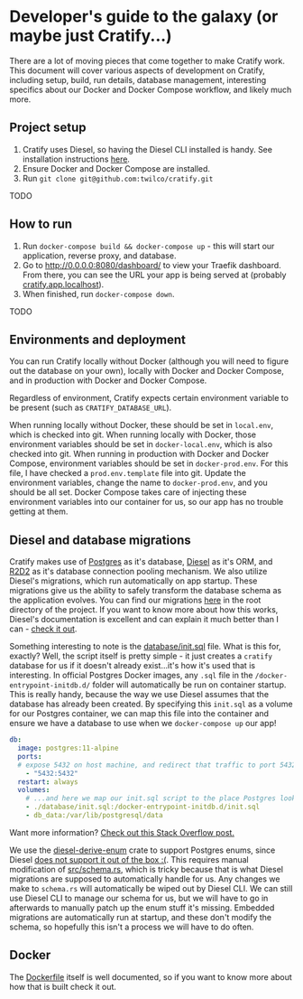 # Developer's guide to the galaxy (or maybe just Cratify...)

There are a lot of moving pieces that come together to make Cratify work.  This document will cover various aspects of development on Cratify, including setup, build, run details, database management, interesting specifics about our Docker and Docker Compose workflow, and likely much more.

## Project setup

1. Cratify uses Diesel, so having the Diesel CLI installed is handy.  See installation instructions [here](https://github.com/diesel-rs/diesel/tree/master/diesel_cli#installation).
2. Ensure Docker and Docker Compose are installed.
3. Run `git clone git@github.com:twilco/cratify.git`

TODO

## How to run

1. Run `docker-compose build && docker-compose up` - this will start our application, reverse proxy, and database.
2. Go to <http://0.0.0.0:8080/dashboard/> to view your Traefik dashboard.  From there, you can see the URL your app is being served at (probably [cratify.app.localhost]()).
3. When finished, run `docker-compose down`.

TODO

## Environments and deployment

You can run Cratify locally without Docker (although you will need to figure out the database on your own), locally with Docker and Docker Compose, and in production with Docker and Docker Compose.

Regardless of environment, Cratify expects certain environment variable to be present (such as `CRATIFY_DATABASE_URL`).  

When running locally without Docker, these should be set in `local.env`, which is checked into git.  When running locally with Docker, those environment variables should be set in `docker-local.env`, which is also checked into git.  When running in production with Docker and Docker Compose, environment variables should be set in `docker-prod.env`.  For this file, I have checked a `prod.env.template` file into git.  Update the environment variables, change the name to `docker-prod.env`, and you should be all set.  Docker Compose takes care of injecting these environment variables into our container for us, so our app has no trouble getting at them.

## Diesel and database migrations

Cratify makes use of [Postgres](https://www.postgresql.org/) as it's database, [Diesel](http://diesel.rs/) as it's ORM, and [R2D2](https://github.com/sfackler/r2d2) as it's database connection pooling mechanism.  We also utilize Diesel's migrations, which run automatically on app startup. These migrations give us the ability to safely transform the database schema as the application evolves.  You can find our migrations [here](/migrations) in the root directory of the project.  If you want to know more about how this works, Diesel's documentation is excellent and can explain it much better than I can - [check it out](http://diesel.rs/guides/getting-started/).

Something interesting to note is the [database/init.sql](/database/init.sql) file.  What is this for, exactly?  Well, the script itself is pretty simple - it just creates a `cratify` database for us if it doesn't already exist...it's how it's used that is interesting.  In official Postgres Docker images, any `.sql` file in the `/docker-entrypoint-initdb.d/` folder will automatically be run on container startup.  This is really handy, because the way we use Diesel assumes that the database has already been created.  By specifying this `init.sql` as a volume for our Postgres container, we can map this file into the container and ensure we have a database to use when we `docker-compose up` our app!

```.yaml
db:
  image: postgres:11-alpine
  ports:
  # expose 5432 on host machine, and redirect that traffic to port 5432 in this container
    - "5432:5432"
  restart: always
  volumes:
    # ...and here we map our init.sql script to the place Postgres looks for it!
    - ./database/init.sql:/docker-entrypoint-initdb.d/init.sql
    - db_data:/var/lib/postgresql/data
``` 

Want more information?  [Check out this Stack Overflow post.](https://stackoverflow.com/questions/26598738/how-to-create-user-database-in-script-for-docker-postgres)

We use the [diesel-derive-enum](https://github.com/adwhit/diesel-derive-enum) crate to support Postgres enums, since Diesel [does not support it out of the box :(](https://github.com/diesel-rs/diesel/issues/343).  This requires manual modification of [src/schema.rs](), which is tricky because that is what Diesel migrations are supposed to automatically handle for us.  Any changes we make to `schema.rs` will automatically be wiped out by Diesel CLI.  We can still use Diesel CLI to manage our schema for us, but we will have to go in afterwards to manually patch up the enum stuff it's missing.  Embedded migrations are automatically run at startup, and these don't modify the schema, so hopefully this isn't a process we will have to do often.
## Docker

The [Dockerfile](/Dockerfile) itself is well documented, so if you want to know more about how that is built check it out.



